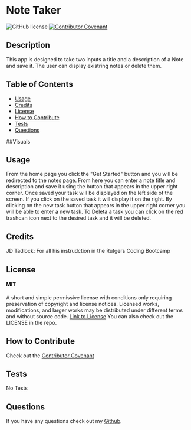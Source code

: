  # Note Taker

  ![GitHub license](https://img.shields.io/badge/License-MIT-yellow.svg)
  [![Contributor Covenant](https://img.shields.io/badge/Contributor%20Covenant-2.1-4baaaa.svg)](code_of_conduct.md)

  ## Description
  This app is designed to take two inputs a title and a description of a Note and save it. The user can display existring notes or delete them.

  ## Table of Contents
  - [Usage](#usage)
  - [Credits](#credits)
  - [License](#license)
  - [How to Contribute](#how-to-contribute)
  - [Tests](#tests)
  - [Questions](#questions)

  ##Visuals
  <img src=""/>

  ## Usage 
  From the home page you click the "Get Started" button and you will be redirected to the notes page. From here you can enter a note title and description and save it using the button that appears in the upper right corner. Once saved your task will be displayed on the left side of the screen. If you click on the saved task it will display it on the right. By clicking on the new task button that appears in the upper right corner you will be able to enter a new task. To Deleta a task you can click on the red trashcan icon next to the desired task and it will be deleted.

  ## Credits
  JD Tadlock: For all his instrudction in the Rutgers Coding Bootcamp

  ## License
  #### MIT
  A short and simple permissive license with conditions only requiring preservation of copyright and license notices. Licensed works, modifications, and larger works may be distributed under different terms and without source code.
  [Link to License](https://opensource.org/license/MIT)
  You can also check out the LICENSE in the repo.

  ## How to Contribute
  Check out the [Contributor Covenant](https://www.contributor-covenant.org/version/2/1/code_of_conduct/code_of_conduct.md)

  ## Tests
  No Tests

  ## Questions
  If you have any questions check out my [Github](https://github.com/TIrwin19).
